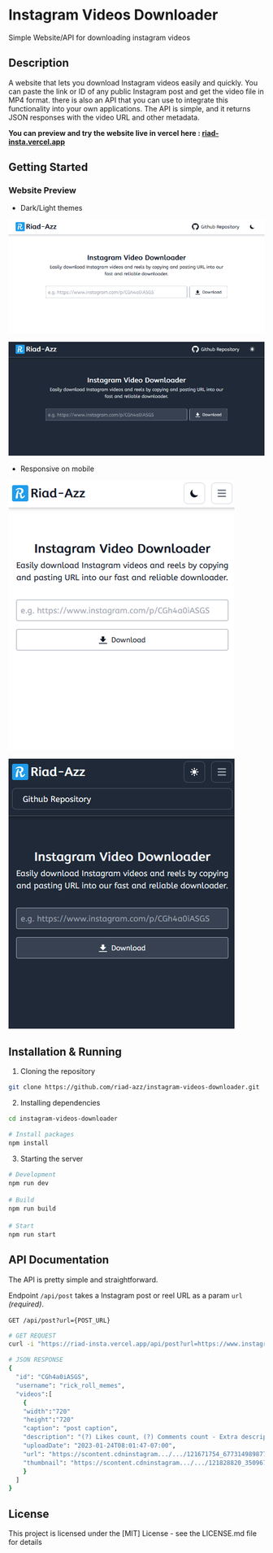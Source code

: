 # Instagram Videos Downloader

Simple Website/API for downloading instagram videos

## Description

A website that lets you download Instagram videos easily and quickly. You can paste the link or ID of any public Instagram post and get the video file in MP4 format. there is also an API that you can use to integrate this functionality into your own applications. The API is simple, and it returns JSON responses with the video URL and other metadata.

**You can preview and try the website live in vercel here : [riad-insta.vercel.app](https://riad-insta.vercel.app/)**

## Getting Started

### Website Preview

* Dark/Light themes

![webpage preview image](https://github.com/riad-azz/readme-storage/blob/main/instagram-videos-downloader/sc-01.png?raw=true)

![webpage preview image](https://github.com/riad-azz/readme-storage/blob/main/instagram-videos-downloader/sc-02.png?raw=true)

* Responsive on mobile

![webpage preview image](https://github.com/riad-azz/readme-storage/blob/main/instagram-videos-downloader/sc-03.png?raw=true)

![webpage preview image](https://github.com/riad-azz/readme-storage/blob/main/instagram-videos-downloader/sc-04.png?raw=true)

## Installation & Running

1. Cloning the repository

```bash
git clone https://github.com/riad-azz/instagram-videos-downloader.git
```

2. Installing dependencies

```bash
cd instagram-videos-downloader
```

```bash
# Install packages
npm install
```

3. Starting the server

```bash
# Development
npm run dev

# Build 
npm run build

# Start
npm run start
```

## API Documentation

The API is pretty simple and straightforward.

Endpoint `/api/post` takes a Instagram post or reel URL as a param `url` _(required)_.

`GET /api/post?url={POST_URL}`

```bash
# GET REQUEST
curl -i "https://riad-insta.vercel.app/api/post?url=https://www.instagram.com/p/CGh4a0iASGS"
```

```bash
# JSON RESPONSE
{
  "id": "CGh4a0iASGS",
  "username": "rick_roll_memes",
  "videos":[
    {
    "width":"720"
    "height":"720"
    "caption": "post caption",
    "description": "(?) Likes count, (?) Comments count - Extra description info",
    "uploadDate": "2023-01-24T08:01:47-07:00",
    "url": "https://scontent.cdninstagram.../.../121671754_677314989877709_3634507045561235384_n.mp4...."
    "thumbnail": "https://scontent.cdninstagram.../.../121828820_350967549295657_6595550933958484113_n.jpg....",
    }
  ]
}
```

## License

This project is licensed under the [MIT] License - see the LICENSE.md file for details